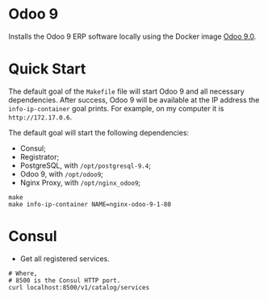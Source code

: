 # Odoo 9

Installs the Odoo 9 ERP software locally using the Docker 
image [Odoo 9.0](https://hub.docker.com/_/odoo/).

# Quick Start

The default goal of the `Makefile` file will start Odoo 9 and all necessary
dependencies. After success, Odoo 9 will be available at the IP address
the `info-ip-container` goal prints. For example, on my computer it is
`http://172.17.0.6`.

The default goal will start the following dependencies:

* Consul;
* Registrator;
* PostgreSQL, with `/opt/postgresql-9.4`;
* Odoo 9, with `/opt/odoo9`;
* Nginx Proxy, with `/opt/nginx_odoo9`;

```
make
make info-ip-container NAME=nginx-odoo-9-1-80
```

# Consul

* Get all registered services.

```
# Where,
# 8500 is the Consul HTTP port.
curl localhost:8500/v1/catalog/services
```
